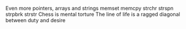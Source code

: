 Even more pointers, arrays and strings
memset
memcpy
strchr
 strspn
strpbrk
strstr
Chess is mental torture
The line of life is a ragged diagonal between duty and desire

